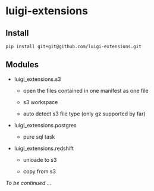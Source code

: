 luigi-extensions
================


Install
-------

    pip install git+git@github.com/luigi-extensions.git


Modules
-------

* luigi_extensions.s3

    * open the files contained in one manifest as one file

    * s3 workspace

    * auto detect s3 file type (only gz supported by far)


* luigi_extensions.postgres

    * pure sql task


* luigi_extensions.redshift

    * unloade to s3

    * copy from s3


*To be continued ...*
